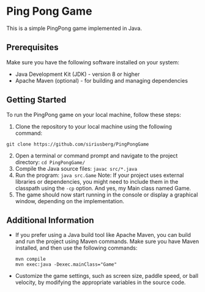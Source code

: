 # Ping Pong Game

This is a simple PingPong game implemented in Java.

## Prerequisites
Make sure you have the following software installed on your system:
- Java Development Kit (JDK) - version 8 or higher
- Apache Maven (optional) - for building and managing dependencies

## Getting Started
To run the PingPong game on your local machine, follow these steps:
1. Clone the repository to your local machine using the following command:
```
git clone https://github.com/siriusberg/PingPongGame
```
2. Open a terminal or command prompt and navigate to the project directory:
`cd PingPongGame/ `
3. Compile the Java source files: `javac src/*.java`
4. Run the program: `java src.Game`
   Note: If your project uses external libraries or dependencies, you might need to include them in the classpath using the `-cp` option. And yes, my Main class named Game.
5. The game should now start running in the console or display a graphical window, depending on the implementation.

## Additional Information
- If you prefer using a Java build tool like Apache Maven, you can build and run the project using Maven commands. Make sure you have Maven installed, and then use the following commands:
  ```
  mvn compile
  mvn exec:java -Dexec.mainClass="Game"
  ```
- Customize the game settings, such as screen size, paddle speed, or ball velocity, by modifying the appropriate variables in the source code.


  
